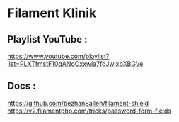 # Filament Klinik

## Playlist YouTube :

https://www.youtube.com/playlist?list=PLXTfmstF10qANoOxxwia7fgJwjxpXBGVe

## Docs :

https://github.com/bezhanSalleh/filament-shield
https://v2.filamentphp.com/tricks/password-form-fields
